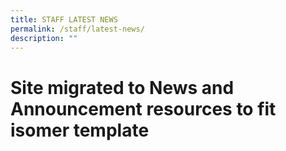 ```yaml
---
title: STAFF LATEST NEWS
permalink: /staff/latest-news/
description: ""
---
```



# Site migrated to News and Announcement resources to fit isomer template